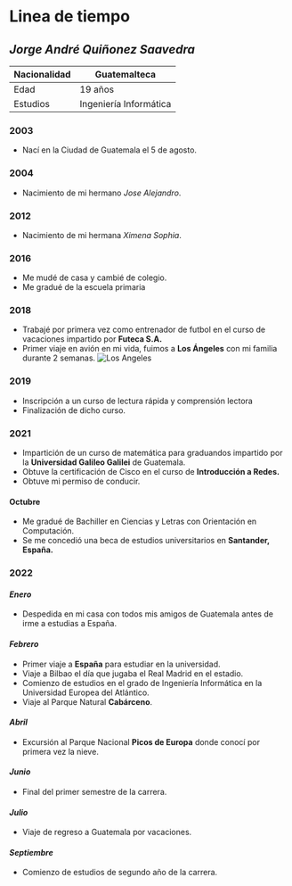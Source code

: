 # Linea de tiempo 

## *Jorge André Quiñonez Saavedra*

|Nacionalidad|Guatemalteca|
|---|---|
|Edad|19 años|
|Estudios|Ingeniería Informática|

### 2003

* Nací en la Ciudad de Guatemala el 5 de agosto.

### 2004

* Nacimiento de mi hermano *Jose Alejandro*.

### 2012

* Nacimiento de mi hermana *Ximena Sophia*.

### 2016

* Me mudé de casa y cambié de colegio.
* Me gradué de la escuela primaria

### 2018 

* Trabajé por primera vez como entrenador de futbol en el curso de vacaciones impartido por **Futeca S.A.**
* Primer viaje en avión en mi vida, fuimos a **Los Ángeles** con mi familia durante 2 semanas.
![Los Angeles](https://media.istockphoto.com/photos/downtown-los-angeles-picture-id902377622?k=20&m=902377622&s=612x612&w=0&h=WN8kjNwQphS8OnKOwDPPfvIRVkoWB7M47lz5aowqOJE=)

### 2019 

* Inscripción a un curso de lectura rápida y comprensión lectora
* Finalización de dicho curso.

### 2021 

* Impartición de un curso de matemática para graduandos impartido por la **Universidad Galileo Galilei** de Guatemala.
* Obtuve la certificación de Cisco en el curso de **Introducción a Redes.**
* Obtuve mi permiso de conducir.

#### Octubre
* Me gradué de Bachiller en Ciencias y Letras con Orientación en Computación.
* Se me concedió una beca de estudios universitarios en **Santander, España.**

### 2022

#### *Enero*

* Despedida en mi casa con todos mis amigos de Guatemala antes de irme a estudias a España.

#### *Febrero*

* Primer viaje a **España** para estudiar en la universidad.
* Viaje a Bilbao el día que jugaba el Real Madrid en el estadio.
* Comienzo de estudios en el grado de Ingeniería Informática en la Universidad Europea del Atlántico.
* Viaje al Parque Natural **Cabárceno**.

#### *Abril*

* Excursión al Parque Nacional **Picos de Europa** donde conocí por primera vez la nieve.

#### *Junio*

* Final del primer semestre de la carrera.

#### *Julio*

* Viaje de regreso a Guatemala por vacaciones.

#### *Septiembre*

* Comienzo de estudios de segundo año de la carrera.
